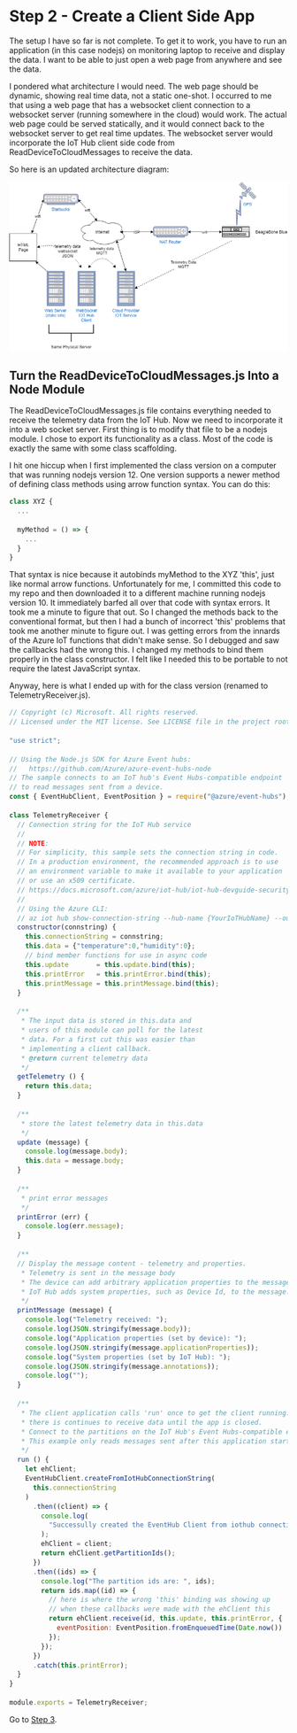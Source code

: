 # Step 2 - Create a Client Side App

The setup I have so far is not complete. To get it to work, you have to run an application (in this case nodejs) on monitoring laptop to receive and display the data. 
I want to be able to just open a web page from anywhere and see the data.  

I pondered what architecture I would need. The web page should be dynamic, showing real time data, not a static one-shot. I occurred to me that 
using a web page that has a websocket client connection to a websocket server (running somewhere in the cloud) would work. The actual web page
could be served statically, and it would connect back to the websocket server to get real time updates. The websocket server would incorporate
the IoT Hub client side code from ReadDeviceToCloudMessages to receive the data.

So here is an updated architecture diagram:

![alt text](../img/iot-experiment-4.png "Beaglebone -> IoT HUB -> Client -> Websocket -> HTML") 

## Turn the ReadDeviceToCloudMessages.js Into a Node Module

The ReadDeviceToCloudMessages.js file contains everything needed to receive the telemetry data from the IoT Hub. Now we need
to incorporate it into a web socket server. First thing is to modify that file to be a nodejs module. I chose to 
export its functionality as a class. Most of the code is exactly the same with some class scaffolding. 

I hit one hiccup when I first implemented the class version on a computer that was running nodejs version 12. One version supports 
a newer method of defining class methods using arrow function syntax. You can do this:

```javascript
class XYZ {
  ...

  myMethod = () => {
    ...
  }
}
```

That syntax is nice because it autobinds myMethod to the XYZ 'this', just like normal arrow functions. Unfortunately for me, I committed
this code to my repo and then downloaded it to a different machine running nodejs version 10. It immediately barfed all over that
code with syntax errors. It took me a minute to figure that out. So I changed the methods back to the conventional format, but then I
had a bunch of incorrect 'this' problems that took me another minute to figure out. I was getting errors from the innards of
the Azure IoT functions that didn't make sense. So I debugged and saw the callbacks had the wrong this. I changed my methods to 
bind them properly in the class constructor. I felt like I needed this to be portable to not require the latest JavaScript syntax.

Anyway, here is what I ended up with for the class version (renamed to TelemetryReceiver.js). 

```javascript
// Copyright (c) Microsoft. All rights reserved.
// Licensed under the MIT license. See LICENSE file in the project root for full license information.

"use strict";

// Using the Node.js SDK for Azure Event hubs:
//   https://github.com/Azure/azure-event-hubs-node
// The sample connects to an IoT hub's Event Hubs-compatible endpoint
// to read messages sent from a device.
const { EventHubClient, EventPosition } = require("@azure/event-hubs");

class TelemetryReceiver {
  // Connection string for the IoT Hub service
  //
  // NOTE:
  // For simplicity, this sample sets the connection string in code.
  // In a production environment, the recommended approach is to use
  // an environment variable to make it available to your application
  // or use an x509 certificate.
  // https://docs.microsoft.com/azure/iot-hub/iot-hub-devguide-security
  //
  // Using the Azure CLI:
  // az iot hub show-connection-string --hub-name {YourIoTHubName} --output table
  constructor(connstring) {
    this.connectionString = connstring;
    this.data = {"temperature":0,"humidity":0};
    // bind member functions for use in async code
    this.update       = this.update.bind(this);
    this.printError   = this.printError.bind(this);
    this.printMessage = this.printMessage.bind(this);
  }

  /**
   * The input data is stored in this.data and 
   * users of this module can poll for the latest
   * data. For a first cut this was easier than
   * implementing a client callback.
   * @return current telemetry data
   */
  getTelemetry () {
    return this.data;
  }

  /**
   * store the latest telemetry data in this.data
   */
  update (message) {
    console.log(message.body);
    this.data = message.body;
  }

  /**
   * print error messages
   */
  printError (err) {
    console.log(err.message);
  }

  /**
  // Display the message content - telemetry and properties.
   * Telemetry is sent in the message body
   * The device can add arbitrary application properties to the message
   * IoT Hub adds system properties, such as Device Id, to the message.
   */
  printMessage (message) {
    console.log("Telemetry received: ");
    console.log(JSON.stringify(message.body));
    console.log("Application properties (set by device): ");
    console.log(JSON.stringify(message.applicationProperties));
    console.log("System properties (set by IoT Hub): ");
    console.log(JSON.stringify(message.annotations));
    console.log("");
  }

  /**
   * The client application calls 'run' once to get the client running. From
   * there is continues to receive data until the app is closed.
   * Connect to the partitions on the IoT Hub's Event Hubs-compatible endpoint.
   * This example only reads messages sent after this application started.
   */
  run () {
    let ehClient;
    EventHubClient.createFromIotHubConnectionString(
      this.connectionString
    )
      .then((client) => {
        console.log(
          "Successully created the EventHub Client from iothub connection string."
        );
        ehClient = client;
        return ehClient.getPartitionIds();
      })
      .then((ids) => {
        console.log("The partition ids are: ", ids);
        return ids.map((id) => {
          // here is where the wrong 'this' binding was showing up
          // when these callbacks were made with the ehClient this
          return ehClient.receive(id, this.update, this.printError, {
            eventPosition: EventPosition.fromEnqueuedTime(Date.now())
          });
        });
      })
      .catch(this.printError);
  }
}

module.exports = TelemetryReceiver;
```


Go to [Step 3](../step3/README.md).
